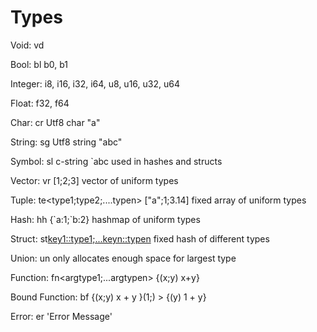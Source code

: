 
# Types
Void: vd

Bool: bl b0, b1

Integer: i8, i16, i32, i64, u8, u16, u32, u64

Float: f32, f64

Char: cr Utf8 char "a"

String: sg Utf8 string "abc"

Symbol: sl c-string \`abc used in hashes and structs

Vector: vr<type> [1;2;3] vector of uniform types

Tuple: te<type1;type2;....typen> ["a";1;3.14] fixed array of uniform types

Hash: hh<type> {\`a:1;\`b:2} hashmap of uniform types

Struct: st<key1::type1;...keyn::typen> fixed hash of different types

Union: un<st> only allocates enough space for largest type

Function: fn<argtype1;...argtypen<returntype>> {(x;y) x+y}

Bound Function: bf<fn> {(x;y) x + y }(1;) > {(y) 1 + y}

Error: er 'Error Message'
